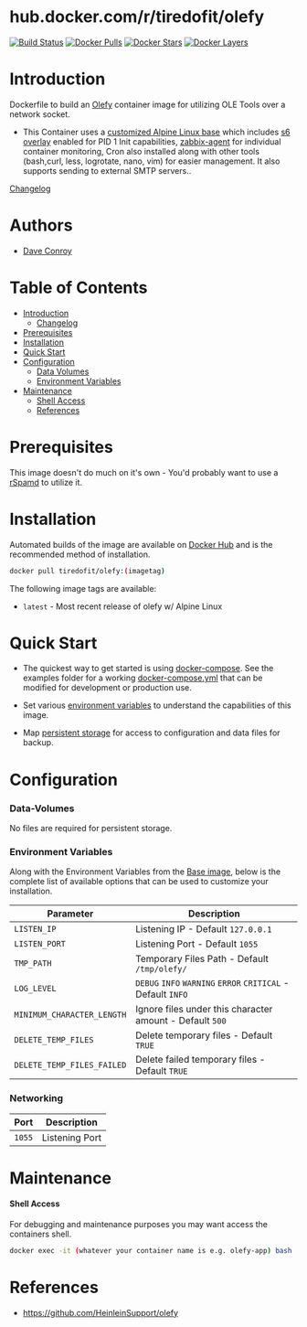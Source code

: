 # hub.docker.com/r/tiredofit/olefy

[![Build Status](https://img.shields.io/docker/build/tiredofit/olefy.svg)](https://hub.docker.com/r/tiredofit/olefy)
[![Docker Pulls](https://img.shields.io/docker/pulls/tiredofit/olefy.svg)](https://hub.docker.com/r/tiredofit/olefy)
[![Docker Stars](https://img.shields.io/docker/stars/tiredofit/olefy.svg)](https://hub.docker.com/r/tiredofit/olefy)
[![Docker Layers](https://images.microbadger.com/badges/image/tiredofit/olefy.svg)](https://microbadger.com/images/tiredofit/olefy)

# Introduction

Dockerfile to build an [Olefy](https://github.com/HeinleinSupport/olefy) container image for utilizing OLE Tools over a network socket.

* This Container uses a [customized Alpine Linux base](https://hub.docker.com/r/tiredofit/alpine) which includes [s6 overlay](https://github.com/just-containers/s6-overlay) enabled for PID 1 Init capabilities, [zabbix-agent](https://zabbix.org) for individual container monitoring, Cron also installed along with other tools (bash,curl, less, logrotate, nano, vim) for easier management. It also supports sending to external SMTP servers..



[Changelog](CHANGELOG.md)

# Authors

- [Dave Conroy](https://github.com/tiredofit/)

# Table of Contents

- [Introduction](#introduction)
    - [Changelog](CHANGELOG.md)
- [Prerequisites](#prerequisites)
- [Installation](#installation)
- [Quick Start](#quick-start)
- [Configuration](#configuration)
    - [Data Volumes](#data-volumes)
    - [Environment Variables](#environmentvariables)   
- [Maintenance](#maintenance)
    - [Shell Access](#shell-access)
   - [References](#references)

# Prerequisites

This image doesn't do much on it's own - You'd probably want to use a [rSpamd](https://hub.docker.com/r/tiredofit/rspamd) to utilize it.

# Installation

Automated builds of the image are available on [Docker Hub](https://hub.docker.com/r/tiredofit/olefy) and is the recommended method of installation.


```bash
docker pull tiredofit/olefy:(imagetag)
```

The following image tags are available:
* `latest` - Most recent release of olefy w/ Alpine Linux

# Quick Start

* The quickest way to get started is using [docker-compose](https://docs.docker.com/compose/). See the examples folder for a working [docker-compose.yml](examples/docker-compose.yml) that can be modified for development or production use.

* Set various [environment variables](#environment-variables) to understand the capabilities of this image.
* Map [persistent storage](#data-volumes) for access to configuration and data files for backup.


# Configuration

### Data-Volumes

No files are required for persistent storage.

### Environment Variables

Along with the Environment Variables from the [Base image](https://hub.docker.com/r/tiredofit/alpine), below is the complete list of available options that can be used to customize your installation.

| Parameter | Description | 
|-----------|-------------|
| `LISTEN_IP` | Listening IP - Default `127.0.0.1` |
| `LISTEN_PORT` | Listening Port - Default `1055` |
| `TMP_PATH` | Temporary Files Path - Default `/tmp/olefy/` |
| `LOG_LEVEL` | `DEBUG` `INFO` `WARNING` `ERROR` `CRITICAL` - Default `INFO` |
| `MINIMUM_CHARACTER_LENGTH` | Ignore files under this character amount - Default `500` |
| `DELETE_TEMP_FILES` | Delete temporary files - Default `TRUE` |
| `DELETE_TEMP_FILES_FAILED` | Delete failed temporary files - Default `TRUE` |

### Networking

| Port | Description |
|-----------|-------------|
| `1055` | Listening Port |

# Maintenance

#### Shell Access

For debugging and maintenance purposes you may want access the containers shell. 

```bash
docker exec -it (whatever your container name is e.g. olefy-app) bash
```

# References

* https://github.com/HeinleinSupport/olefy
